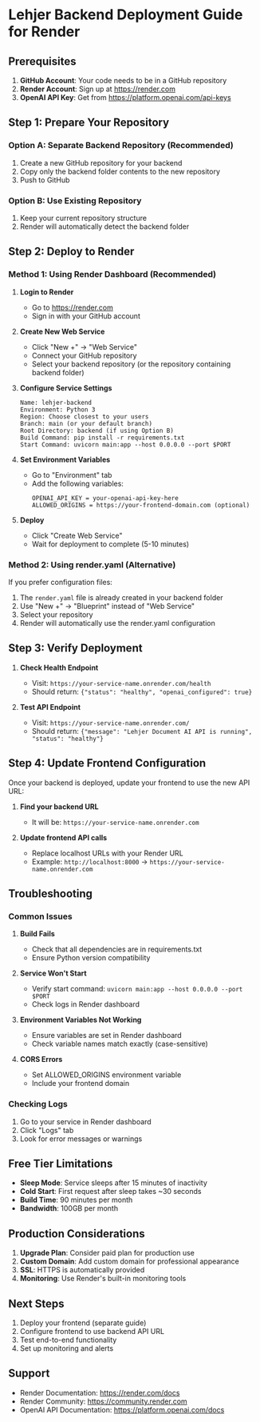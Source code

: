 # Lehjer Backend Deployment Guide for Render

## Prerequisites

1. **GitHub Account**: Your code needs to be in a GitHub repository
2. **Render Account**: Sign up at https://render.com
3. **OpenAI API Key**: Get from https://platform.openai.com/api-keys

## Step 1: Prepare Your Repository

### Option A: Separate Backend Repository (Recommended)
1. Create a new GitHub repository for your backend
2. Copy only the backend folder contents to the new repository
3. Push to GitHub

### Option B: Use Existing Repository
1. Keep your current repository structure
2. Render will automatically detect the backend folder

## Step 2: Deploy to Render

### Method 1: Using Render Dashboard (Recommended)

1. **Login to Render**
   - Go to https://render.com
   - Sign in with your GitHub account

2. **Create New Web Service**
   - Click "New +" → "Web Service"
   - Connect your GitHub repository
   - Select your backend repository (or the repository containing backend folder)

3. **Configure Service Settings**
   ```
   Name: lehjer-backend
   Environment: Python 3
   Region: Choose closest to your users
   Branch: main (or your default branch)
   Root Directory: backend (if using Option B)
   Build Command: pip install -r requirements.txt
   Start Command: uvicorn main:app --host 0.0.0.0 --port $PORT
   ```

4. **Set Environment Variables**
   - Go to "Environment" tab
   - Add the following variables:
     ```
     OPENAI_API_KEY = your-openai-api-key-here
     ALLOWED_ORIGINS = https://your-frontend-domain.com (optional)
     ```

5. **Deploy**
   - Click "Create Web Service"
   - Wait for deployment to complete (5-10 minutes)

### Method 2: Using render.yaml (Alternative)

If you prefer configuration files:
1. The `render.yaml` file is already created in your backend folder
2. Use "New +" → "Blueprint" instead of "Web Service"
3. Select your repository
4. Render will automatically use the render.yaml configuration

## Step 3: Verify Deployment

1. **Check Health Endpoint**
   - Visit: `https://your-service-name.onrender.com/health`
   - Should return: `{"status": "healthy", "openai_configured": true}`

2. **Test API Endpoint**
   - Visit: `https://your-service-name.onrender.com/`
   - Should return: `{"message": "Lehjer Document AI API is running", "status": "healthy"}`

## Step 4: Update Frontend Configuration

Once your backend is deployed, update your frontend to use the new API URL:

1. **Find your backend URL**
   - It will be: `https://your-service-name.onrender.com`

2. **Update frontend API calls**
   - Replace localhost URLs with your Render URL
   - Example: `http://localhost:8000` → `https://your-service-name.onrender.com`

## Troubleshooting

### Common Issues

1. **Build Fails**
   - Check that all dependencies are in requirements.txt
   - Ensure Python version compatibility

2. **Service Won't Start**
   - Verify start command: `uvicorn main:app --host 0.0.0.0 --port $PORT`
   - Check logs in Render dashboard

3. **Environment Variables Not Working**
   - Ensure variables are set in Render dashboard
   - Check variable names match exactly (case-sensitive)

4. **CORS Errors**
   - Set ALLOWED_ORIGINS environment variable
   - Include your frontend domain

### Checking Logs

1. Go to your service in Render dashboard
2. Click "Logs" tab
3. Look for error messages or warnings

## Free Tier Limitations

- **Sleep Mode**: Service sleeps after 15 minutes of inactivity
- **Cold Start**: First request after sleep takes ~30 seconds
- **Build Time**: 90 minutes per month
- **Bandwidth**: 100GB per month

## Production Considerations

1. **Upgrade Plan**: Consider paid plan for production use
2. **Custom Domain**: Add custom domain for professional appearance
3. **SSL**: HTTPS is automatically provided
4. **Monitoring**: Use Render's built-in monitoring tools

## Next Steps

1. Deploy your frontend (separate guide)
2. Configure frontend to use backend API URL
3. Test end-to-end functionality
4. Set up monitoring and alerts

## Support

- Render Documentation: https://render.com/docs
- Render Community: https://community.render.com
- OpenAI API Documentation: https://platform.openai.com/docs
